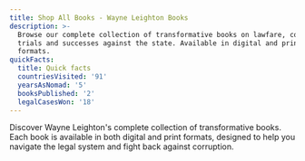 ```yaml
---
title: Shop All Books - Wayne Leighton Books
description: >-
  Browse our complete collection of transformative books on lawfare, court
  trials and successes against the state. Available in digital and print
  formats.
quickFacts:
  title: Quick facts
  countriesVisited: '91'
  yearsAsNomad: '5'
  booksPublished: '2'
  legalCasesWon: '18'
---
```


Discover Wayne Leighton's complete collection of transformative books. Each book is available in both digital and print formats, designed to help you navigate the legal system and fight back against corruption.
